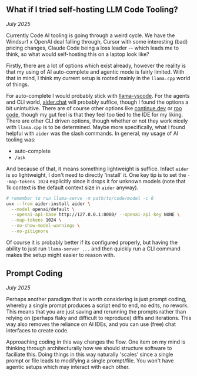 ## What if I tried self-hosting LLM Code Tooling?

_July 2025_

Currently Code AI tooling is going through a weird cycle. We have the Windsurf x OpenAI deal falling through, Cursor with some interesting (bad) pricing changes, Claude Code being a loss leader -- which leads me to think, so what would self-hosting this on a laptop look like? 

Firstly, there are a lot of options which exist already, however the reality is that my using of AI auto-complete and agentic mode is fairly limited. With that in mind, I think my current setup is rooted mainly in the `llama.cpp` world of things. 

For auto-complete I would probably stick with [llama-vscode](https://marketplace.visualstudio.com/items?itemName=ggml-org.llama-vscode). For the agents and CLI world, [aider.chat](http://aider.chat/) will probably suffice, though I found the options a bit unintuitive. There are of course other options like [continue.dev](https://www.continue.dev/) or [roo code](https://roocode.com/), though my gut feel is that they feel too tied to the IDE for my liking. There are other CLI driven options, though whether or not they work nicely with `llama.cpp` is to be determined. Maybe more specifically, what I found helpful with `aider` was the slash commands. In general, my usage of AI tooling was:

- auto-complete
- `/ask`

And because of that, it means something lightweight is suffice. Infact `aider` is so lightweight, I don't need to directly 'install' it. One key tip is to set the `--map-tokens 1024` explicitly since it drops it for unknown models (note that 1k context is the default context size in `aider` anyway).

```sh
# remember to run llama-serve -m path/to/code/model -c 0
uvx --from aider-install aider \
  --model openai/default \
  --openai-api-base http://127.0.0.1:8080/ --openai-api-key NONE \
  --map-tokens 1024 \
  --no-show-model-warnings \
  --no-gitignore 
```

Of course it is probably better if its configured properly, but having the ability to just run `llama-server ...` and then quickly run a CLI command makes the setup might easier to reason with.

## Prompt Coding

_July 2025_

Perhaps another paradigm that is worth considering is just prompt coding, whereby a single prompt produces a script end to end, no edits, no rework. This means that you are just saving and rerunning the prompts rather than relying on (perhaps flaky and difficult to reproduce) diffs and iterations. This way also removes the reliance on AI IDEs, and you can use (free) chat interfaces to create code. 

Approaching coding in this way changes the flow. One item on my mind is thinking through architecturally how we should structure software to faciliate this. Doing things in this way naturally 'scales' since a single prompt or file leads to modifying a single prompt/file. You won't have agentic setups which may interact with each other. 
